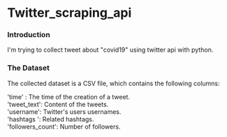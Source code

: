 # Twitter_scraping_api
### Introduction
I'm trying to collect tweet about "covid19" using twitter api with python.

### The Dataset
The collected dataset is a CSV file, which contains the following columns:

'time' : The time of the creation of a tweet.\
'tweet_text': Content of the tweets.\
'username': Twitter's users usernames.\
'hashtags ': Related hashtags.\
'followers_count': Number of followers.

